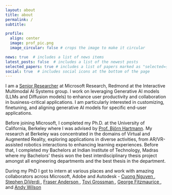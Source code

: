 ```yaml
---
layout: about
title: about
permalink: /
subtitle: 

profile:
  align: center
  image: prof_pic.png
  image_circular: false # crops the image to make it circular

news: true  # includes a list of news items
latest_posts: false  # includes a list of the newest posts
selected_papers: true # includes a list of papers marked as "selected={true}"
social: true  # includes social icons at the bottom of the page
---
```


I am a <a href="https://www.microsoft.com/en-us/research/people/balkumaravel/">Senior Researcher</a> at Microsoft Research, Redmond at the Interactive Multimodal AI Systems group</a>. I work on leveraging Generative AI models (LLMs and Diffusion models) to enhance user productivity and collaboration in business-critical applications. I am particularly interested in customizing, finetuning, and aligning generative AI models for specific end-user applications.

Before joining Microsoft, I completed my Ph.D. at the University of California, Berkeley where I was advised by <a href="http://people.eecs.berkeley.edu/~bjoern/">Prof. Björn Hartmann</a>. My research at Berkeley was concentrated in the domains of Virtual and Augmented Reality, exploring applications in diverse activities, from AR/VR-assisted robotics interactions to enhancing learning experiences.  Before that, I completed my Bachelors at Indian Institute of Technology, Madras where my Bachelors' thesis won the best interdisciplinary thesis project amongst all engineering departments and the best thesis in the department. 

During my PhD I got to intern at various places and work with amazing collaborators across Microsoft, Adobe and Autodesk - <a href="http://www.cuongnd.com/"> Cuong Nguyen </a>, <a href="http://www.stephendiverdi.com/"> Stephen DiVerdi </a>, <a href="http://fraseranderson.ca/"> Fraser Anderson </a>, <a href="https://www.tovigrossman.com/"> Tovi Grossman </a>, <a href="https://www.autodeskresearch.com/people/george-fitzmaurice"> George Fitzmaurice </a>, and <a href="https://www.microsoft.com/en-us/research/people/awilson/"> Andy Wilson </a>

